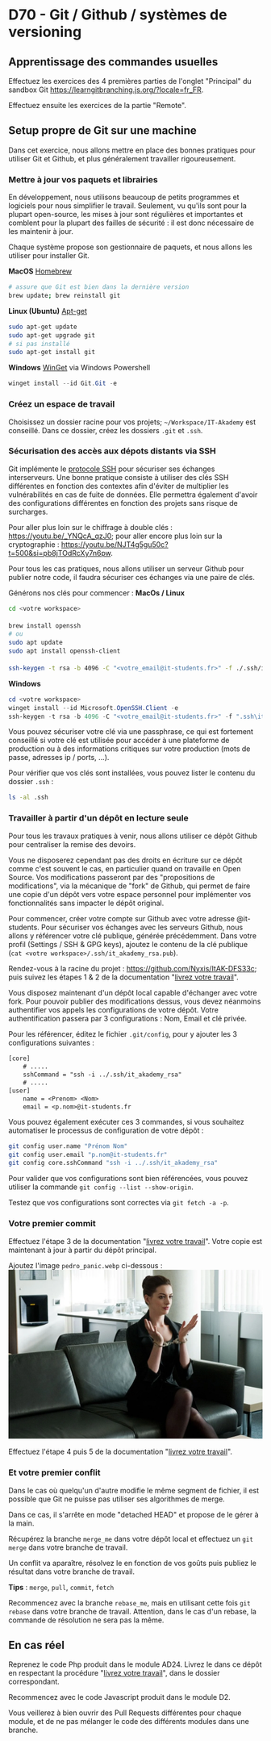 # D70 - Git / Github / systèmes de versioning

## Apprentissage des commandes usuelles

Effectuez les exercices des 4 premières parties de l'onglet "Principal" du sandbox Git https://learngitbranching.js.org/?locale=fr_FR.

Effectuez ensuite les exercices de la partie "Remote".

## Setup propre de Git sur une machine

Dans cet exercice, nous allons mettre en place des bonnes pratiques pour utiliser Git et Github, et plus généralement travailler rigoureusement.

### Mettre à jour vos paquets et librairies

En développement, nous utilisons beaucoup de petits programmes et logiciels pour nous simplifier le travail. Seulement, vu qu'ils sont pour la plupart open-source, les mises à jour sont régulières et importantes et comblent pour la plupart des failles de sécurité : il est donc nécessaire de les maintenir à jour.

Chaque système propose son gestionnaire de paquets, et nous allons les utiliser pour installer Git.

**MacOS**
[Homebrew](https://brew.sh/)

```bash
# assure que Git est bien dans la dernière version
brew update; brew reinstall git
```

**Linux (Ubuntu)**
[Apt-get](https://doc.ubuntu-fr.org/apt)

```bash
sudo apt-get update
sudo apt-get upgrade git
# si pas installé
sudo apt-get install git
```

**Windows**
[WinGet](https://learn.microsoft.com/fr-fr/windows/package-manager/winget/) via Windows Powershell

```powershell
winget install --id Git.Git -e
```

### Créez un espace de travail

Choisissez un dossier racine pour vos projets; `~/Workspace/IT-Akademy` est conseillé.
Dans ce dossier, créez les dossiers `.git` et `.ssh`.

### Sécurisation des accès aux dépots distants via SSH

Git implémente le [protocole SSH](https://www.ssh.com/academy/ssh/openssh#ssh-key-management) pour sécuriser ses échanges interserveurs.
Une bonne pratique consiste à utiliser des clés SSH différentes en fonction des contextes afin d'éviter de multiplier les vulnérabilités en cas de fuite de données. Elle permettra également d'avoir des configurations différentes en fonction des projets sans risque de surcharges.

Pour aller plus loin sur le chiffrage à double clés : https://youtu.be/_YNQcA_qzJ0; pour aller encore plus loin sur la cryptographie :
https://youtu.be/NJT4g5gu50c?t=500&si=pb8jTOdRcXy7n6pw.

Pour tous les cas pratiques, nous allons utiliser un serveur Github pour publier notre code, il faudra sécuriser ces échanges via une paire de clés.

Générons nos clés pour commencer :
**MacOs / Linux**

```bash
cd <votre workspace>

brew install openssh
# ou
sudo apt update
sudo apt install openssh-client

ssh-keygen -t rsa -b 4096 -C "<votre_email@it-students.fr>" -f ./.ssh/it_akademy_rsa
```

**Windows**

```powershell
cd <votre workspace>
winget install --id Microsoft.OpenSSH.Client -e
ssh-keygen -t rsa -b 4096 -C "<votre_email@it-students.fr>" -f ".ssh\it_akademy_rsa"
```

Vous pouvez sécuriser votre clé via une passphrase, ce qui est fortement conseillé si votre clé est utilisée pour accéder à une plateforme de production ou à des informations critiques sur votre production (mots de passe, adresses ip / ports, ...).

Pour vérifier que vos clés sont installées, vous pouvez lister le contenu du dossier `.ssh` :

```bash
ls -al .ssh
```

### Travailler à partir d'un dépôt en lecture seule

Pour tous les travaux pratiques à venir, nous allons utiliser ce dépôt Github pour centraliser la remise des devoirs.

Vous ne disposerez cependant pas des droits en écriture sur ce dépôt comme c'est souvent le cas, en particulier quand on travaille en Open Source. Vos modifications passeront par des "propositions de modifications", via la mécanique de "fork" de Github, qui permet de faire une copie d'un dépôt vers votre espace personnel pour implémenter vos fonctionnalités sans impacter le dépôt original.

Pour commencer, créer votre compte sur Github avec votre adresse @it-students.
Pour sécuriser vos échanges avec les serveurs Github, nous allons y référencer votre clé publique, générée précédemment. Dans votre profil (Settings / SSH & GPG keys), ajoutez le contenu de la clé publique (`cat <votre workspace>/.ssh/it_akademy_rsa.pub`).

Rendez-vous à la racine du projet : https://github.com/Nyxis/ItAK-DFS33c; puis suivez les étapes 1 & 2 de la documentation "[livrez votre travail](../docs/workflow.md)".

Vous disposez maintenant d'un dépôt local capable d'échanger avec votre fork. Pour pouvoir publier des modifications dessus, vous devez néanmoins authentifier vos appels les configurations de votre dépôt.
Votre authentification passera par 3 configurations : Nom, Email et clé privée.

Pour les référencer, éditez le fichier `.git/config`, pour y ajouter les 3 configurations suivantes :

```config
[core]
    # .....
    sshCommand = "ssh -i ../.ssh/it_akademy_rsa"
    # .....
[user]
    name = <Prenom> <Nom>
    email = <p.nom>@it-students.fr
```

Vous pouvez également exécuter ces 3 commandes, si vous souhaitez automatiser le processus de configuration de votre dépôt :

```bash
git config user.name "Prénom Nom"
git config user.email "p.nom@it-students.fr"
git config core.sshCommand "ssh -i ../.ssh/it_akademy_rsa"
```

Pour valider que vos configurations sont bien référencées, vous pouvez utiliser la commande `git config --list --show-origin`.

Testez que vos configurations sont correctes via `git fetch -a -p`.

### Votre premier commit

Effectuez l'étape 3 de la documentation "[livrez votre travail](../docs/workflow.md)".
Votre copie est maintenant à jour à partir du dépôt principal.

Ajoutez l'image `pedro_panic.webp` ci-dessous :
![pas Pedro :(](./anne.webp)

Effectuez l'étape 4 puis 5 de la documentation "[livrez votre travail](../docs/workflow.md)".

### Et votre premier conflit

Dans le cas où quelqu'un d'autre modifie le même segment de fichier, il est possible que Git ne puisse pas utiliser ses algorithmes de merge.

Dans ce cas, il s'arrête en mode "detached HEAD" et propose de le gérer à la main.

Récupérez la branche `merge_me` dans votre dépôt local et effectuez un `git merge` dans votre branche de travail.

Un conflit va aparaître, résolvez le en fonction de vos goûts puis publiez le résultat dans votre branche de travail.

**Tips** : `merge`, `pull`, `commit`, `fetch`

Recommencez avec la branche `rebase_me`, mais en utilisant cette fois `git rebase` dans votre branche de travail.
Attention, dans le cas d'un rebase, la commande de résolution ne sera pas la même.

## En cas réel

Reprenez le code Php produit dans le module AD24.
Livrez le dans ce dépôt en respectant la procédure "[livrez votre travail](../docs/workflow.md)", dans le dossier correspondant.

Recommencez avec le code Javascript produit dans le module D2.

Vous veillerez à bien ouvrir des Pull Requests différentes pour chaque module, et de ne pas mélanger le code des différents modules dans une branche.

